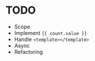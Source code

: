 # TODO

- Scope
- Implement `{{ count.value }}`
- Handle `<template></template>`
- Async
- Refactoring
